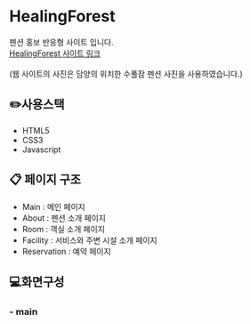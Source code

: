 # HealingForest
 펜션 홍보 반응형 사이트 입니다. <br />
 [HealingForest 사이트 링크](https://qhqo0403.github.io/HealingForest/) <br />
 <br />
(웹 사이트의 사진은 담양의 위치한 수풀잠 펜션 사진을 사용하였습니다.)

## ✏️사용스택
 - HTML5
 - CSS3
 - Javascript

## 📋 페이지 구조
 - Main : 메인 페이지
 - About : 펜션 소개 페이지
 - Room : 객실 소개 페이지
 - Facility : 서비스와 주변 시설 소개 페이지
 - Reservation : 예약 페이지

## 💻화면구성
### - main
<!--
<img src="/images/output/video1.gif" width="250" height="250"/>  

: HealingForeset의 메인 페이지입니다. CSS의 애니메이션을 활용하여 숲 속으로 걸어가는 느낌을 연출했습니다.
객실 이미지는 swiper를 이용했고, 주변시설 소개 이미지들은 flex 를 이용하여 마우스를 올리면 설명이 보이면서 확장될 수 있도록 만들었습니다.

: 펜션에 대한 소개 페이지입니다.

: 객실 소개 페이지입니다. 각 객실의 이미지는 swiper를 적용했고 버튼을 통해 객실의 정보를 바꿀 수 있도록 만들었습니다.

: 서비스와 주변 시설에 대한 페이지 입니다. CSS의 position을 이용하여 레이아웃을 구성하였습니다.

: 예약 안내 페이지입니다.
-->
